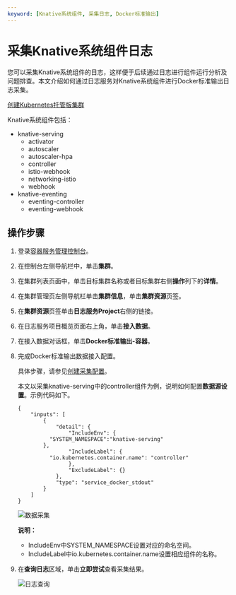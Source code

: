 ```yaml
---
keyword: [Knative系统组件, 采集日志, Docker标准输出]
---
```


# 采集Knative系统组件日志

您可以采集Knative系统组件的日志，这样便于后续通过日志进行组件运行分析及问题排查。本文介绍如何通过日志服务对Knative系统组件进行Docker标准输出日志采集。

[创建Kubernetes托管版集群](/intl.zh-CN/Kubernetes集群用户指南/集群管理/创建集群/创建Kubernetes托管版集群.md)

Knative系统组件包括：

-   knative-serving
    -   activator
    -   autoscaler
    -   autoscaler-hpa
    -   controller
    -   istio-webhook
    -   networking-istio
    -   webhook
-   knative-eventing
    -   eventing-controller
    -   eventing-webhook

## 操作步骤

1.  登录[容器服务管理控制台](https://cs.console.aliyun.com)。

2.  在控制台左侧导航栏中，单击**集群**。

3.  在集群列表页面中，单击目标集群名称或者目标集群右侧**操作**列下的**详情**。

4.  在集群管理页左侧导航栏单击**集群信息**，单击**集群资源**页签。

5.  在**集群资源**页签单击**日志服务Project**右侧的链接。

6.  在日志服务项目概览页面右上角，单击**接入数据**。

7.  在接入数据对话框，单击**Docker标准输出-容器**。

8.  完成Docker标准输出数据接入配置。

    具体步骤，请参见[创建采集配置](/intl.zh-CN/数据采集/Logtail采集/采集容器日志/通过DaemonSet-控制台方式采集Kubernetes标准输出.md)。

    本文以采集knative-serving中的controller组件为例，说明如何配置**数据源设置**。示例代码如下。

    ```
    {
        "inputs": [
            {
                "detail": {
                    "IncludeEnv": {
              "SYSTEM_NAMESPACE":"knative-serving"
            },
                    "IncludeLabel": {
              "io.kubernetes.container.name": "controller"
                    },
                    "ExcludeLabel": {}
                },
                "type": "service_docker_stdout"
            }
        ]
    }
    ```

    ![数据采集](https://static-aliyun-doc.oss-accelerate.aliyuncs.com/assets/img/zh-CN/4895659951/p127942.png)

    **说明：**

    -   IncludeEnv中SYSTEM\_NAMESPACE设置对应的命名空间。
    -   IncludeLabel中io.kubernetes.container.name设置相应组件的名称。
9.  在**查询日志**区域，单击**立即尝试**查看采集结果。

    ![日志查询](https://static-aliyun-doc.oss-accelerate.aliyuncs.com/assets/img/zh-CN/4895659951/p127947.png)


